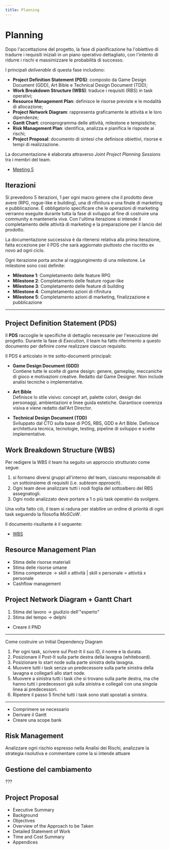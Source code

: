```yaml
---
title: Planning
---
```


# Planning

Dopo l'accettazione del progetto, la fase di pianificazione ha l'obiettivo di tradurre i requisiti iniziali in un piano operativo dettagliato, con l'intento di ridurre i rischi e massimizzare le probabilità di successo.  

I principali *deliverable* di questa fase includono:

- **Project Definition Statement (PDS)**: composto da Game Design Document (GDD), Art Bible e Technical Design Document (TDD);
- **Work Breakdown Structure (WBS)**: traduce i requisiti (RBS) in task operativi;
- **Resource Management Plan**: definisce le risorse previste e le modalità di allocazione;
- **Project Network Diagram**: rappresenta graficamente le attività e le loro dipendenze;
- **Gantt Chart**: cronoprogramma delle attività, milestone e tempistiche;
- **Risk Management Plan**: identifica, analizza e pianifica le risposte ai rischi;
- **Project Proposal**: documento di sintesi che definisce obiettivi, risorse e tempi di realizzazione.

La documentazione è elaborata attraverso *Joint Project Planning Sessions* tra i membri del team.

- [Meeting 5](./Allegati/Meetings/Meeting%205%20-%2017-07-25.md)

## Iterazioni

Si prevedono 5 iterazioni, 1 per ogni macro genere che il prodotto deve avere (RPG, rogue-like e building), una di rifinitura e una finale di marketing e pubblicazione. È obbligatorio specificare che le operazioni di marketing verranno eseguite durante tutta la fase di sviluppo al fine di costruire una community e mantenerla viva. Con l'ultima iterazione si intende il completamento delle attività di marketing e la preparazione per il lancio del prodotto.

La documentazione successiva è da ritenersi relativa alla prima iterazione, fatta eccezione per il PDS che sarà aggiornato piuttosto che riscritto ex novo ad ogni ciclo.

Ogni iterazione porta anche al raggiungimento di una milestone. Le milestone sono così definite:

- **Milestone 1**: Completamento delle feature RPG
- **Milestone 2**: Completamento delle feature rogue-like
- **Milestone 3**: Completamento delle feature di building
- **Milestone 4**: Completamento azioni di rifinitura
- **Milestone 5**: Completamento azioni di marketing, finalizzazione e pubblicazione

---

## Project Definition Statement (PDS)

Il **PDS** raccoglie le specifiche di dettaglio necessarie per l'esecuzione del progetto. Durante la fase di *Execution*, il team ha fatto riferimento a questo documento per definire *come* realizzare ciascun requisito.

Il PDS è articolato in tre sotto-documenti principali:

- **Game Design Document (GDD)**  
  Contiene tutte le scelte di game design: genere, gameplay, meccaniche di gioco e motivazioni creative. Redatto dal Game Designer. Non include analisi tecniche o implementative.

- **Art Bible**  
  Definisce lo stile visivo: concept art, palette colori, design dei personaggi, ambientazioni e linee guida estetiche. Garantisce coerenza visiva e viene redatto dall'Art Director.

- **Technical Design Document (TDD)**  
  Sviluppato dal CTO sulla base di POS, RBS, GDD e Art Bible. Definisce architettura tecnica, tecnologie, testing, pipeline di sviluppo e scelte implementative.

## Work Breakdown Structure (WBS)

Per redigere la WBS il team ha seguito un approccio strutturato come segue:

1. si formano diversi gruppi all'interno del team, ciascuno responsabile di un sottoinsieme di requisiti (i.e. *subteam approach*).
2. Ogni team deve analizzare tutti i nodi foglia del sottoalbero del RBS assegnatogli.
3. Ogni nodo analizzato deve portare a 1 o più task operativi da svolgere.

Una volta fatto ciò, il team si raduna per stabilire un ordine di priorità di ogni task seguendo la filosofia *MoSCoW*.

Il documento risultante è il seguente:

- [WBS](./Allegati/Planning/1%20-%20WBS.md)

## Resource Management Plan

- Stima delle risorse materiali
- Stima delle risorse umane
- Stima competenze -> skill x attività | skill x personale = attività x personale
- Cashflow management

## Project Network Diagram + Gantt Chart

1. Stima del lavoro -> giudizio dell'"esperto"
2. Stima del tempo -> delphi

- Creare il PND

---

Come costruire un Initial Dependency Diagram
1. Per ogni task, scrivere sul Post-It il suo ID, il nome e la durata.
2. Posizionare il Post-It sulla parte destra della lavagna (whiteboard).
3. Posizionare lo start node sulla parte sinistra della lavagna.
4. Muovere tutti i task senza un predecessore sulla parte sinistra della
lavagna e collegarli allo start node.
5. Muovere a sinistra tutti i task che si trovano sulla parte destra, ma che
hanno tutti i predecessori già sulla sinistra e collegali con una singola
linea ai predecessori.
6. Ripetere il passo 5 finché tutti i task sono stati spostati a sinistra.

---

- Comprimere se necessario
- Derivare il Gantt
- Creare una scope bank

## Risk Management

Analizzare ogni rischio espresso nella Analisi dei Rischi, analizzare la strategia risolutiva e commentare come la si intende attuare

## Gestione del cambiamento

???

## Project Proposal

- Executive Summary
- Background
- Objectives
- Overview of the Approach to be Taken
- Detailed Statement of Work
- Time and Cost Summary
- Appendices
